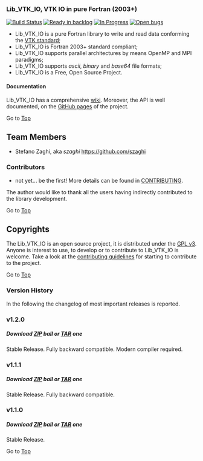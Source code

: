 ### <a name="top"></a>Lib\_VTK\_IO, VTK IO in pure Fortran (2003+)

[![Build Status](https://travis-ci.org/szaghi/Lib_VTK_IO.svg?branch=master)](https://travis-ci.org/szaghi/Lib_VTK_IO)
[![Ready in backlog](https://badge.waffle.io/szaghi/Lib_VTK_IO.png?label=ready&title=Ready)](https://waffle.io/szaghi/Lib_VTK_IO)
[![In Progress](https://badge.waffle.io/szaghi/Lib_VTK_IO.png?label=in%20progress&title=In%20Progress)](https://waffle.io/szaghi/Lib_VTK_IO)
[![Open bugs](https://badge.waffle.io/szaghi/Lib_VTK_IO.png?label=bug&title=Open%20Bugs)](https://waffle.io/szaghi/Lib_VTK_IO)

+ Lib\_VTK\_IO is a pure Fortran library to write and read data conforming the [VTK standard](http://www.vtk.org/);
+ Lib\_VTK\_IO is Fortran 2003+ standard compliant;
+ Lib\_VTK\_IO supports parallel architectures by means OpenMP and MPI paradigms;
+ Lib\_VTK\_IO supports _ascii_, _binary_ and _base64_ file formats;
+ Lib\_VTK\_IO is a Free, Open Source Project.

#### Documentation

Lib\_VTK\_IO has a comprehensive [wiki](https://github.com/szaghi/Lib_VTK_IO/wiki). Moreover, the API is well documented, on the [GitHub pages](http://szaghi.github.com/Lib_VTK_IO/index.html) of the project.

Go to [Top](#top)

## Team Members
* Stefano Zaghi, aka _szaghi_ <https://github.com/szaghi>

### Contributors
* not yet... be the first! More details can be found in [CONTRIBUTING](https://github.com/szaghi/Lib_VTK_IO/blob/master/CONTRIBUTING.md).

The author would like to thank all the users having indirectly contributed to the library development.

Go to [Top](#top)

## Copyrights

The Lib\_VTK\_IO is an open source project, it is distributed under the [GPL v3](http://www.gnu.org/licenses/gpl-3.0.html). Anyone is interest to use, to develop or to contribute to Lib\_VTK\_IO is welcome. Take a look at the [contributing guidelines](CONTRIBUTING.md) for starting to contribute to the project.

Go to [Top](#top)

### Version History

In the following the changelog of most important releases is reported.
### v1.2.0
##### Download [ZIP](https://github.com/szaghi/Lib_VTK_IO/archive/v1.2.0.zip) ball or [TAR](https://github.com/szaghi/Lib_VTK_IO/archive/v1.2.0.tar.gz) one
Stable Release. Fully backward compatible. Modern compiler required.

### v1.1.1
##### Download [ZIP](https://github.com/szaghi/Lib_VTK_IO/archive/v1.1.1.zip) ball or [TAR](https://github.com/szaghi/Lib_VTK_IO/archive/v1.1.1.tar.gz) one
Stable Release. Fully backward compatible.

### v1.1.0
##### Download [ZIP](https://github.com/szaghi/Lib_VTK_IO/archive/v1.1.0.zip) ball or [TAR](https://github.com/szaghi/Lib_VTK_IO/archive/v1.1.0.tar.gz) one
Stable Release.

Go to [Top](#top)
